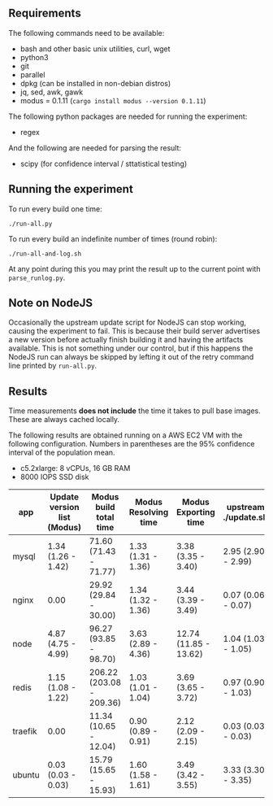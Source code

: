 ## Requirements

The following commands need to be available:

* bash and other basic unix utilities, curl, wget
* python3
* git
* parallel
* dpkg (can be installed in non-debian distros)
* jq, sed, awk, gawk
* modus = 0.1.11 (`cargo install modus --version 0.1.11`)

The following python packages are needed for running the experiment:

* regex

And the following are needed for parsing the result:

* scipy (for confidence interval / sttatistical testing)

## Running the experiment

To run every build one time:

```
./run-all.py
```

To run every build an indefinite number of times (round robin):

```
./run-all-and-log.sh
```

At any point during this you may print the result up to the current point with `parse_runlog.py`.

## Note on NodeJS

Occasionally the upstream update script for NodeJS can stop working, causing the experiment to fail. This is because their build server advertises a new version before actually finish building it and having the artifacts available. This is not something under our control, but if this happens the NodeJS run can always be skipped by lefting it out of the retry command line printed by `run-all.py`.

## Results

Time measurements **does not include** the time it takes to pull base images. These are always cached locally.

The following results are obtained running on a AWS EC2 VM with the following configuration. Numbers in parentheses are the 95% confidence interval of the population mean.

* c5.2xlarge: 8 vCPUs, 16 GB RAM
* 8000 IOPS SSD disk

| app | Update version list (Modus) | Modus build total time | Modus Resolving time | Modus Exporting time | upstream ./update.sh | upstream Docker build | n |
| --- | --- | --- | --- | --- | --- | --- | --- |
| mysql | 1.34 (1.26 - 1.42) | 71.60 (71.43 - 71.77) | 1.33 (1.31 - 1.36) | 3.38 (3.35 - 3.40) | 2.95 (2.90 - 2.99) | 66.21 (66.00 - 66.42) | 64 |
| nginx | 0.00 | 29.92 (29.84 - 30.00) | 1.34 (1.32 - 1.36) | 3.44 (3.39 - 3.49) | 0.07 (0.06 - 0.07) | 23.08 (23.03 - 23.12) | 64 |
| node | 4.87 (4.75 - 4.99) | 96.27 (93.85 - 98.70) | 3.63 (2.89 - 4.36) | 12.74 (11.85 - 13.62) | 1.04 (1.03 - 1.05) | 108.65 (108.09 - 109.21) | 64 |
| redis | 1.15 (1.08 - 1.22) | 206.22 (203.08 - 209.36) | 1.03 (1.01 - 1.04) | 3.69 (3.65 - 3.72) | 0.97 (0.90 - 1.03) | 199.82 (199.72 - 199.92) | 64 |
| traefik | 0.00 | 11.34 (10.65 - 12.04) | 0.90 (0.89 - 0.91) | 2.12 (2.09 - 2.15) | 0.03 (0.03 - 0.03) | 9.20 (8.82 - 9.58) | 64 |
| ubuntu | 0.03 (0.03 - 0.03) | 15.79 (15.65 - 15.93) | 1.60 (1.58 - 1.61) | 3.49 (3.42 - 3.55) | 3.33 (3.30 - 3.35) | 7.87 (7.81 - 7.93) | 64 |
